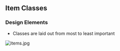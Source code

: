 ## Item Classes

### Design Elements

- Classes are laid out from most to least important

![items.jpg](../home/items/items.jpg)
